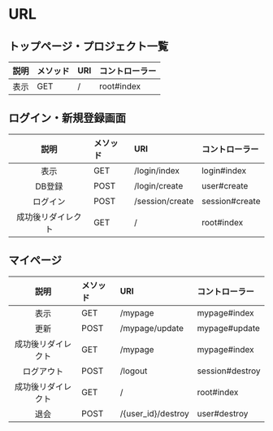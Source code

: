 URL
===

## トップページ・プロジェクト一覧
|説明|メソッド|URI|コントローラー|
|:---:|:---|:---|:---|
|表示|GET|/|root#index|

## ログイン・新規登録画面
|説明|メソッド|URI|コントローラー|
|:---:|:---|:---|:---|
|表示|GET|/login/index|login#index|
|DB登録|POST|/login/create|user#create|
|ログイン|POST|/session/create|session#create|
|成功後リダイレクト|GET|/|root#index|

## マイページ
|説明|メソッド|URI|コントローラー|
|:---:|:---|:---|:---|
|表示|GET|/mypage|mypage#index|
|更新|POST|/mypage/update|mypage#update|
|成功後リダイレクト|GET|/mypage|mypage#index|
|ログアウト|POST|/logout|session#destroy|
|成功後リダイレクト|GET|/|root#index|
|退会|POST|/{user_id}/destroy|user#destroy|

